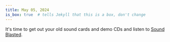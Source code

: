 ```yaml
---
title: May 05, 2024
is_box: true  # tells Jekyll that this is a box, don't change
---
```

It's time to get out your old sound cards and demo CDs and listen to [Sound Blasted](https://www.youtube.com/watch?v=4AZcnMb1Xg0).
